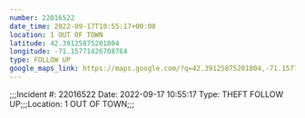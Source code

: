```yaml
---
number: 22016522
date_time: 2022-09-17T10:55:17+00:00
location: 1 OUT OF TOWN
latitude: 42.39125875201804
longitude: -71.15771426708764
type: FOLLOW UP
google_maps_link: https://maps.google.com/?q=42.39125875201804,-71.15771426708764
---
```


;;;Incident #: 22016522  Date: 2022-09-17 10:55:17   Type: THEFT FOLLOW UP;;;Location: 1 OUT OF TOWN;;;
